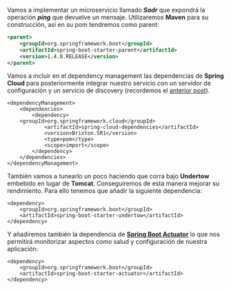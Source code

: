 Vamos a implementar un microservicio llamado ***Sadr*** que expondrá la operación ***ping*** que devuelve un mensaje.
Utilizaremos **Maven** para su construcción, así en su pom tendremos como parent:

```xml
<parent>
	<groupId>org.springframework.boot</groupId>
	<artifactId>spring-boot-starter-parent</artifactId>
	<version>1.4.0.RELEASE</version>
</parent>
```

Vamos a incluir en el dependency management las dependencias de **Spring Cloud** para posteriormente integrar nuestro servicio con un servidor de configuración y un servicio de discovery (recordemos el [anterior post](http://enmilocalfunciona.io/arquitectura-microservicios-1/)).

```
<dependencyManagement>
	<dependencies>
		<dependency>
	<groupId>org.springframework.cloud</groupId>
			<artifactId>spring-cloud-dependencies</artifactId>
			<version>Brixton.SR1</version>
			<type>pom</type>
			<scope>import</scope>
		</dependency>
	</dependencies>
</dependencyManagement>
```
También vamos a tunearlo un poco haciendo que corra bajo **Undertow** embebido en lugar de **Tomcat**. Conseguiremos de esta manera mejorar su rendimiento. Para ello tenemos que añadir la siguiente dependencia:
```
<dependency>
	<groupId>org.springframework.boot</groupId>
	<artifactId>spring-boot-starter-undertow</artifactId>
</dependency>
```
Y añadiremos también la dependencia de **[Spring Boot Actuator](http://docs.spring.io/spring-boot/docs/current/reference/html/production-ready-endpoints.html)** lo que nos permitirá monitorizar aspectos como salud y configuración de nuestra aplicación:

```
<dependency>
	<groupId>org.springframework.boot</groupId>
	<artifactId>spring-boot-starter-actuator</artifactId>
</dependency>
```
